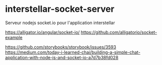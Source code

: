 # interstellar-socket-server
Serveur nodejs socket.io pour l'application interstellar

https://alligator.io/angular/socket-io/
https://github.com/alligatorio/socket-example




https://github.com/storybooks/storybook/issues/3593
https://medium.com/today-i-learned-chai/building-a-simple-chat-application-with-node-js-and-socket-io-a7d7b38fd028